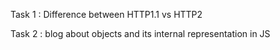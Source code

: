 

Task 1 : Difference between HTTP1.1 vs HTTP2

Task 2 : blog about objects and its internal representation in JS